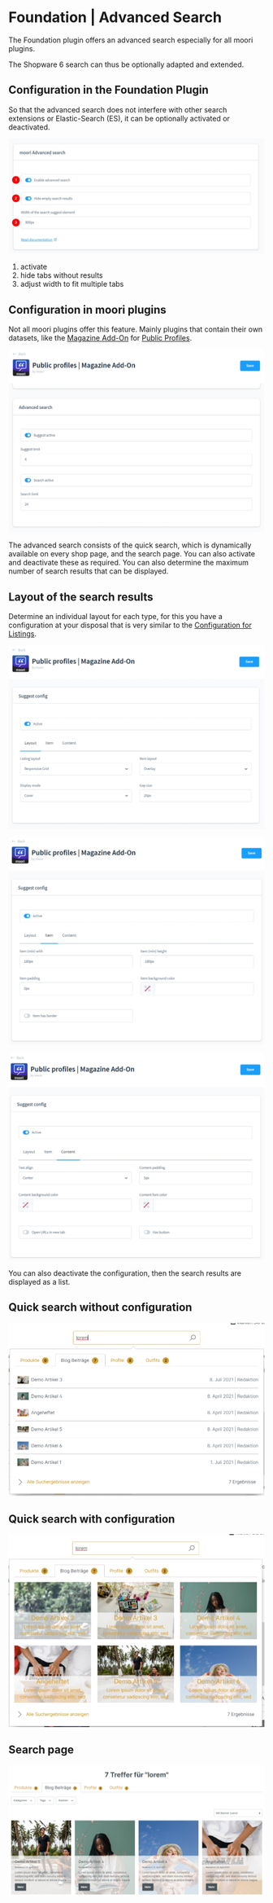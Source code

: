# Foundation | Advanced Search

The Foundation plugin offers an advanced search especially for all moori plugins.

The Shopware 6 search can thus be optionally adapted and extended.

## Configuration in the Foundation Plugin

So that the advanced search does not interfere with other search extensions or Elastic-Search (ES), it can be optionally activated or deactivated.

![](images/advanced-search-01.jpg)

1. activate
2. hide tabs without results
3. adjust width to fit multiple tabs

## Configuration in moori plugins

Not all moori plugins offer this feature. Mainly plugins that contain their own datasets, like the [Magazine Add-On](../MoorlMagazine/index.md) for [Public Profiles](../MoorlCreator/index.md).

![](images/advanced-search-02.jpg)

The advanced search consists of the quick search, which is dynamically available on every shop page, and the search page. You can also activate and deactivate these as required. You can also determine the maximum number of search results that can be displayed.

## Layout of the search results

Determine an individual layout for each type, for this you have a configuration at your disposal that is very similar to the [Configuration for Listings](../MoorlFoundation/listing.md).

![](images/advanced-search-03.jpg)

![](images/advanced-search-04.jpg)

![](images/advanced-search-05.jpg)

You can also deactivate the configuration, then the search results are displayed as a list.

## Quick search without configuration

![](images/advanced-search-06.jpg)

## Quick search with configuration

![](images/advanced-search-07.jpg)

## Search page

![](images/advanced-search-08.jpg)
